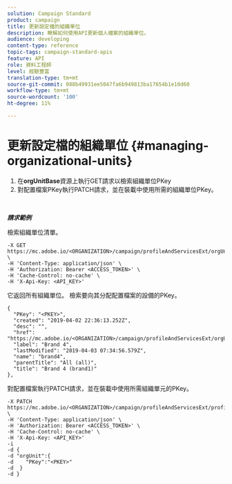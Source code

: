 ```yaml
---
solution: Campaign Standard
product: campaign
title: 更新設定檔的組織單位
description: 瞭解如何使用API更新個人檔案的組織單位。
audience: developing
content-type: reference
topic-tags: campaign-standard-apis
feature: API
role: 資料工程師
level: 經驗豐富
translation-type: tm+mt
source-git-commit: 088b49931ee5047fa6b949813ba17654b1e10d60
workflow-type: tm+mt
source-wordcount: '100'
ht-degree: 11%

---
```



# 更新設定檔的組織單位 {#managing-organizational-units}

1. 在&#x200B;**orgUnitBase**&#x200B;資源上執行GET請求以檢索組織單位PKey
1. 對配置檔案PKey執行PATCH請求，並在裝載中使用所需的組織單位PKey。

<br/>

***請求範例***

檢索組織單位清單。

```
-X GET https://mc.adobe.io/<ORGANIZATION>/campaign/profileAndServicesExt/orgUnitBase/ \
-H 'Content-Type: application/json' \
-H 'Authorization: Bearer <ACCESS_TOKEN>' \
-H 'Cache-Control: no-cache' \
-H 'X-Api-Key: <API_KEY>'
```

它返回所有組織單位。 檢索要向其分配配置檔案的設備的PKey。

```
{
  "PKey": "<PKEY>",
  "created": "2019-04-02 22:36:13.252Z",
  "desc": "",
  "href": "https://mc.adobe.io/<ORGANIZATION>/campaign/profileAndServicesExt/orgUnitBase/<PKEY>",
  "label": "Brand 4",
  "lastModified": "2019-04-03 07:34:56.579Z",
  "name": "brand4",
  "parentTitle": "All (all)",
  "title": "Brand 4 (brand1)"
},
```

對配置檔案執行PATCH請求，並在裝載中使用所需組織單元的PKey。

```
-X PATCH https://mc.adobe.io/<ORGANIZATION>/campaign/profileAndServicesExt/profile/<PKEY> \
-H 'Content-Type: application/json' \
-H 'Authorization: Bearer <ACCESS_TOKEN>' \
-H 'Cache-Control: no-cache' \
-H 'X-Api-Key: <API_KEY>'
-i
-d {
-d "orgUnit":{
-d    "PKey":"<PKEY>"
-d  }
-d }
```

<!-- + réponse -->
